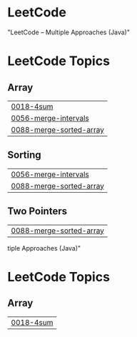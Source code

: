 # LeetCode
"LeetCode – Multiple Approaches (Java)"

<!---LeetCode Topics Start-->
# LeetCode Topics
## Array
|  |
| ------- |
| [0018-4sum](https://github.com/VanshSaini1156/LeetCode/tree/master/0018-4sum) |
| [0056-merge-intervals](https://github.com/VanshSaini1156/LeetCode/tree/master/0056-merge-intervals) |
| [0088-merge-sorted-array](https://github.com/VanshSaini1156/LeetCode/tree/master/0088-merge-sorted-array) |
## Sorting
|  |
| ------- |
| [0056-merge-intervals](https://github.com/VanshSaini1156/LeetCode/tree/master/0056-merge-intervals) |
| [0088-merge-sorted-array](https://github.com/VanshSaini1156/LeetCode/tree/master/0088-merge-sorted-array) |
## Two Pointers
|  |
| ------- |
| [0088-merge-sorted-array](https://github.com/VanshSaini1156/LeetCode/tree/master/0088-merge-sorted-array) |
<!---LeetCode Topics End-->tiple Approaches (Java)"

<!---LeetCode Topics Start-->
# LeetCode Topics
## Array
|  |
| ------- |
| [0018-4sum](https://github.com/VanshSaini1156/LeetCode/tree/master/0018-4sum) |

